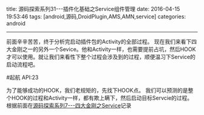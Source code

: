 title: 源码探索系列31---插件化基础之Service组件管理
date: 2016-04-15 19:53:46
tags: [android,源码,DroidPlugin,AMS,AMN,service]
categories: android

------------------------------------------
 
前面辛辛苦苦，终于分析完启动插件包的Activity的全部过程。
现在我们来看下四大金刚之一的另外一个Sevice。他和Activity一样，也需要提前占坑，然后HOOK才可以使用。就让我们来看性下整个过程会涉及到的过程，顺便温习下Service的启动流程吧。

<!--more-->

#起航
API:23

为了能够成功的HOOK，我们老规矩的，先找下HOOK点。
我们可以预测的是整个HOOK的过程和Activity一样，都有欺上瞒下，然后启动目标Servcie的过程。根据前面在[源码探索系列7---四大金刚之Service](http://sanjay-f.github.io/2015/12/18/%E6%BA%90%E7%A0%81%E6%8E%A2%E7%B4%A2%E7%B3%BB%E5%88%977---%E5%9B%9B%E5%A4%A7%E9%87%91%E5%88%9A%E4%B9%8BService/)记录 